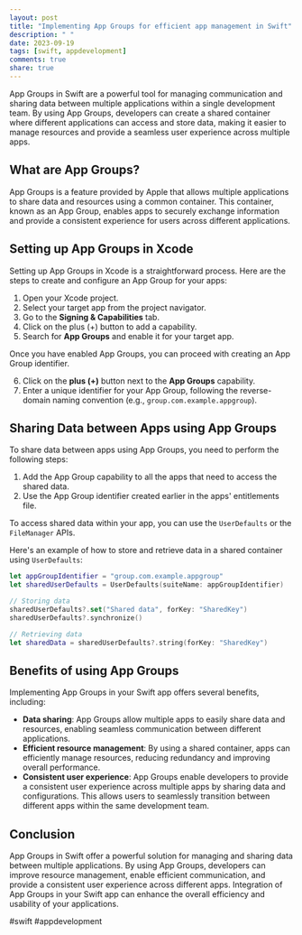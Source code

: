 ```yaml
---
layout: post
title: "Implementing App Groups for efficient app management in Swift"
description: " "
date: 2023-09-19
tags: [swift, appdevelopment]
comments: true
share: true
---
```


App Groups in Swift are a powerful tool for managing communication and sharing data between multiple applications within a single development team. By using App Groups, developers can create a shared container where different applications can access and store data, making it easier to manage resources and provide a seamless user experience across multiple apps.

## What are App Groups?

App Groups is a feature provided by Apple that allows multiple applications to share data and resources using a common container. This container, known as an App Group, enables apps to securely exchange information and provide a consistent experience for users across different applications.

## Setting up App Groups in Xcode

Setting up App Groups in Xcode is a straightforward process. Here are the steps to create and configure an App Group for your apps:

1. Open your Xcode project.
2. Select your target app from the project navigator.
3. Go to the **Signing & Capabilities** tab.
4. Click on the plus (+) button to add a capability.
5. Search for **App Groups** and enable it for your target app.

Once you have enabled App Groups, you can proceed with creating an App Group identifier.

6. Click on the **plus (+)** button next to the **App Groups** capability.
7. Enter a unique identifier for your App Group, following the reverse-domain naming convention (e.g., `group.com.example.appgroup`).

## Sharing Data between Apps using App Groups

To share data between apps using App Groups, you need to perform the following steps:

1. Add the App Group capability to all the apps that need to access the shared data.
2. Use the App Group identifier created earlier in the apps' entitlements file.

To access shared data within your app, you can use the `UserDefaults` or the `FileManager` APIs.

Here's an example of how to store and retrieve data in a shared container using `UserDefaults`:

```swift
let appGroupIdentifier = "group.com.example.appgroup"
let sharedUserDefaults = UserDefaults(suiteName: appGroupIdentifier)

// Storing data
sharedUserDefaults?.set("Shared data", forKey: "SharedKey")
sharedUserDefaults?.synchronize()

// Retrieving data
let sharedData = sharedUserDefaults?.string(forKey: "SharedKey")
```

## Benefits of using App Groups

Implementing App Groups in your Swift app offers several benefits, including:

- **Data sharing**: App Groups allow multiple apps to easily share data and resources, enabling seamless communication between different applications.
- **Efficient resource management**: By using a shared container, apps can efficiently manage resources, reducing redundancy and improving overall performance.
- **Consistent user experience**: App Groups enable developers to provide a consistent user experience across multiple apps by sharing data and configurations. This allows users to seamlessly transition between different apps within the same development team.

## Conclusion

App Groups in Swift offer a powerful solution for managing and sharing data between multiple applications. By using App Groups, developers can improve resource management, enable efficient communication, and provide a consistent user experience across different apps. Integration of App Groups in your Swift app can enhance the overall efficiency and usability of your applications.

#swift #appdevelopment